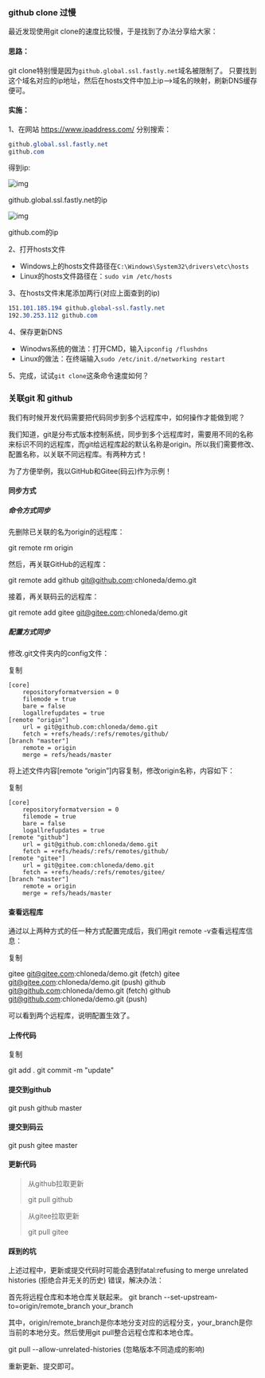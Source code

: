 ### github clone 过慢

最近发现使用git clone的速度比较慢，于是找到了办法分享给大家：



#### 思路：

git clone特别慢是因为`github.global.ssl.fastly.net`域名被限制了。
 只要找到这个域名对应的ip地址，然后在hosts文件中加上ip–>域名的映射，刷新DNS缓存便可。



#### 实施：

1、在网站  https://www.ipaddress.com/ 分别搜索：



```css
github.global.ssl.fastly.net
github.com
```

得到ip:



![img](https:////upload-images.jianshu.io/upload_images/6832097-245f0041fe09c6e1.png?imageMogr2/auto-orient/strip|imageView2/2/w/859/format/webp)

github.global.ssl.fastly.net的ip



![img](https:////upload-images.jianshu.io/upload_images/6832097-3d64828e3d089611.png?imageMogr2/auto-orient/strip|imageView2/2/w/685/format/webp)

github.com的ip





2、打开hosts文件

- Windows上的hosts文件路径在`C:\Windows\System32\drivers\etc\hosts`
- Linux的hosts文件路径在：`sudo vim /etc/hosts`



3、在hosts文件末尾添加两行(对应上面查到的ip)



```css
151.101.185.194 github.global-ssl.fastly.net
192.30.253.112 github.com
```

4、保存更新DNS

- Winodws系统的做法：打开CMD，输入`ipconfig /flushdns`
- Linux的做法：在终端输入`sudo /etc/init.d/networking restart`



5、完成，试试`git clone`这条命令速度如何？



### 关联git 和 github

我们有时候开发代码需要把代码同步到多个远程库中，如何操作才能做到呢？

我们知道，git是分布式版本控制系统，同步到多个远程库时，需要用不同的名称来标识不同的远程库，而git给远程库起的默认名称是origin。所以我们需要修改、配置名称，以关联不同远程库。有两种方式！

为了方便举例，我以GitHub和Gitee(码云)作为示例！

#### 同步方式
##### 命令方式同步
先删除已关联的名为origin的远程库：

git remote rm origin



然后，再关联GitHub的远程库：

git remote add github git@github.com:chloneda/demo.git



接着，再关联码云的远程库：

git remote add gitee git@gitee.com:chloneda/demo.git



##### 配置方式同步
修改.git文件夹内的config文件：

复制

```
[core]
	repositoryformatversion = 0
	filemode = true
	bare = false
	logallrefupdates = true
[remote "origin"]
	url = git@github.com:chloneda/demo.git
	fetch = +refs/heads/:refs/remotes/github/
[branch "master"]
	remote = origin
	merge = refs/heads/master
```


将上述文件内容[remote “origin”]内容复制，修改origin名称，内容如下：

复制

```
[core]
	repositoryformatversion = 0
	filemode = true
	bare = false
	logallrefupdates = true
[remote "github"]
	url = git@github.com:chloneda/demo.git
	fetch = +refs/heads/:refs/remotes/github/
[remote "gitee"]
	url = git@gitee.com:chloneda/demo.git
	fetch = +refs/heads/:refs/remotes/gitee/
[branch "master"]
	remote = origin
	merge = refs/heads/master
```



#### 查看远程库
通过以上两种方式的任一种方式配置完成后，我们用git remote -v查看远程库信息：

复制

gitee   git@gitee.com:chloneda/demo.git (fetch)
gitee   git@gitee.com:chloneda/demo.git (push)
github  git@github.com:chloneda/demo.git (fetch)
github  git@github.com:chloneda/demo.git (push)


可以看到两个远程库，说明配置生效了。

#### 上传代码
复制

git add .
git commit -m "update"



#### 提交到github
git push github master



#### 提交到码云

git push gitee master

#### 更新代码

> 从github拉取更新
>
> git pull github



> 从gitee拉取更新
>
> git pull gitee


#### 踩到的坑
上述过程中，更新或提交代码时可能会遇到fatal:refusing to merge unrelated histories (拒绝合并无关的历史) 错误，解决办法：

首先将远程仓库和本地仓库关联起来。
git branch --set-upstream-to=origin/remote_branch  your_branch

其中，origin/remote_branch是你本地分支对应的远程分支，your_branch是你当前的本地分支。然后使用git pull整合远程仓库和本地仓库。

git pull --allow-unrelated-histories    (忽略版本不同造成的影响)

重新更新、提交即可。

